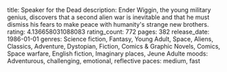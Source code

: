 title: Speaker for the Dead
description: Ender Wiggin, the young military genius, discovers that a second alien war is inevitable and that he must dismiss his fears to make peace with humanity's strange new brothers.
rating: 4.136658031088083
rating_count: 772
pages: 382
release_date: 1986-01-01
genres: Science fiction, Fantasy, Young Adult, Space, Aliens, Classics, Adventure, Dystopian, Fiction, Comics & Graphic Novels, Comics, Space warfare, English fiction, Imaginary places, Jeune Adulte
moods: Adventurous, challenging, emotional, reflective
paces: medium, fast